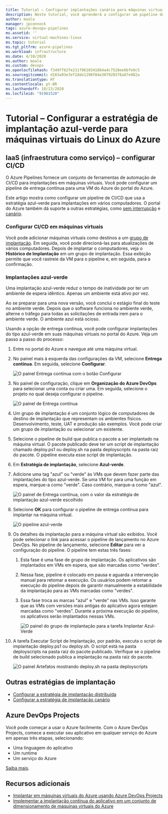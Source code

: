 ```yaml
---
title: Tutorial – Configurar implantações canário para máquinas virtuais do Linux do Azure
description: Neste tutorial, você aprenderá a configurar um pipeline de CD (implantação contínua). Esse pipeline atualiza um grupo de máquinas virtuais do Linux do Azure usando a estratégia de implantação azul-verde.
author: moala
manager: jpconnock
tags: azure-devops-pipelines
ms.assetid: ''
ms.service: virtual-machines-linux
ms.topic: tutorial
ms.tgt_pltfrm: azure-pipelines
ms.workload: infrastructure
ms.date: 4/10/2020
ms.author: moala
ms.custom: devops
ms.openlocfilehash: f349ff62fe211f0610341864a4c7528ee6bfe9c5
ms.sourcegitcommit: d103a93e7ef2dde1298f04e307920378a87e982a
ms.translationtype: HT
ms.contentlocale: pt-BR
ms.lasthandoff: 10/13/2020
ms.locfileid: "91961520"
---
```

# <a name="tutorial---configure-the-blue-green-deployment-strategy-for-azure-linux-virtual-machines"></a>Tutorial – Configurar a estratégia de implantação azul-verde para máquinas virtuais do Linux do Azure

## <a name="infrastructure-as-a-service-iaas---configure-cicd"></a>IaaS (infraestrutura como serviço) – configurar CI/CD

O Azure Pipelines fornece um conjunto de ferramentas de automação de CI/CD para implantações em máquinas virtuais. Você pode configurar um pipeline de entrega contínua para uma VM do Azure do portal do Azure.

Este artigo mostra como configurar um pipeline de CI/CD que usa a estratégia azul-verde para implantações em vários computadores. O portal do Azure também dá suporte a outras estratégias, como [sem interrupção](./tutorial-devops-azure-pipelines-classic.md) e [canário](./tutorial-azure-devops-canary-strategy.md).

### <a name="configure-cicd-on-virtual-machines"></a>Configurar CI/CD em máquinas virtuais

Você pode adicionar máquinas virtuais como destinos a um [grupo de implantação](/azure/devops/pipelines/release/deployment-groups). Em seguida, você pode direcioná-las para atualizações de vários computadores. Depois de implantar o computadores, veja o **Histórico de Implantação** em um grupo de implantação. Essa exibição permite que você rastreie da VM para o pipeline e, em seguida, para a confirmação.

### <a name="blue-green-deployments"></a>Implantações azul-verde

Uma implantação azul-verde reduz o tempo de inatividade por ter um ambiente de espera idêntico. Apenas um ambiente está ativo por vez.

Ao se preparar para uma nova versão, você conclui o estágio final do teste no ambiente verde. Depois que o software funciona no ambiente verde, alterne o tráfego para todas as solicitações de entrada irem para o ambiente verde. O ambiente azul está ocioso.

Usando a opção de entrega contínua, você pode configurar implantações do tipo azul-verde em suas máquinas virtuais no portal do Azure. Veja um passo a passo do processo:

1. Entre no portal do Azure e navegue até uma máquina virtual.
1. No painel mais à esquerda das configurações da VM, selecione **Entrega contínua**. Em seguida, selecione **Configurar**.

   ![O painel Entrega contínua com o botão Configurar](media/tutorial-devops-azure-pipelines-classic/azure-devops-configure.png)

1. No painel de configuração, clique em **Organização do Azure DevOps** para selecionar uma conta ou criar uma. Em seguida, selecione o projeto no qual deseja configurar o pipeline.  

   ![O painel de Entrega contínua](media/tutorial-devops-azure-pipelines-classic/azure-devops-rolling.png)

1. Um grupo de implantação é um conjunto lógico de computadores de destino de implantação que representam os ambientes físicos. Desenvolvimento, teste, UAT e produção são exemplos. Você pode criar um grupo de implantação ou selecionar um existente.
1. Selecione o pipeline de build que publica o pacote a ser implantado na máquina virtual. O pacote publicado deve ter um script de implantação chamado deploy.ps1 ou deploy.sh na pasta deployscripts na pasta raiz do pacote. O pipeline executa esse script de implantação.
1. Em **Estratégia de implantação**, selecione **Azul-verde**.
1. Adicione uma tag "azul" ou "verde" às VMs que devem fazer parte das implantações do tipo azul-verde. Se uma VM for para uma função em espera, marque-a como "verde". Caso contrário, marque-a como "azul".

   ![O painel de Entrega contínua, com o valor da estratégia de implantação azul-verde escolhido](media/tutorial-devops-azure-pipelines-classic/azure-devops-blue-green-configure.png)

1. Selecione **OK** para configurar o pipeline de entrega contínua para implantar na máquina virtual.

   ![O pipeline azul-verde](media/tutorial-devops-azure-pipelines-classic/azure-devops-blue-green-pipeline.png)

1. Os detalhes da implantação para a máquina virtual são exibidos. Você pode selecionar o link para acessar o pipeline de lançamento no Azure DevOps. No pipeline de lançamento, selecione **Editar** para ver a configuração do pipeline. O pipeline tem estas três fases:

   1. Esta fase é uma fase de grupo de implantação. Os aplicativos são implantados em VMs em espera, que são marcadas como "verdes".
   1. Nessa fase, pipeline é colocado em pausa e aguarda a intervenção manual para retomar a execução. Os usuários podem retomar a execução do pipeline depois de garantir manualmente a estabilidade da implantação para as VMs marcadas como "verdes".
   1. Essa fase troca as marcas "azul" e "verde" nas VMs. Isso garante que as VMs com versões mais antigas do aplicativo agora estejam marcadas como "verdes". Durante a próxima execução do pipeline, os aplicativos serão implantados nessas VMs.

      ![O painel do grupo de implantação para a tarefa Implantar Azul-Verde](media/tutorial-devops-azure-pipelines-classic/azure-devops-blue-green-tasks.png)

1. A tarefa Executar Script de Implantação, por padrão, executa o script de implantação deploy.ps1 ou deploy.sh. O script está na pasta deployscripts na pasta raiz do pacote publicado. Verifique se o pipeline de build selecionado publica a implantação na pasta raiz do pacote.

   ![O painel Artefatos mostrando deploy.sh na pasta deployscripts](media/tutorial-deployment-strategy/package.png)

## <a name="other-deployment-strategies"></a>Outras estratégias de implantação

- [Configurar a estratégia de implantação distribuída](./tutorial-devops-azure-pipelines-classic.md)
- [Configurar a estratégia de implantação canário](./tutorial-azure-devops-canary-strategy.md)

## <a name="azure-devops-projects"></a>Azure DevOps Projects

Você pode começar a usar o Azure facilmente. Com o Azure DevOps Projects, comece a executar seu aplicativo em qualquer serviço do Azure em apenas três etapas, selecionando:

- Uma linguagem do aplicativo
- Um runtime
- Um serviço do Azure

[Saiba mais](https://azure.microsoft.com/features/devops-projects/).

## <a name="additional-resources"></a>Recursos adicionais

- [Implantar em máquinas virtuais do Azure usando Azure DevOps Projects](../../devops-project/azure-devops-project-vms.md)
- [Implementar a implantação contínua do aplicativo em um conjunto de dimensionamento de máquinas virtuais do Azure](/azure/devops/pipelines/apps/cd/azure/deploy-azure-scaleset)